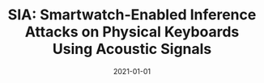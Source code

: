---
title: "SIA: Smartwatch-Enabled Inference Attacks on Physical Keyboards Using Acoustic Signals"
collection: publications
permalink: /publication/2021-01-01-SIA-Smartwatch-Enabled-Inference-Attacks-on-Physical-Keyboards-Using-Acoustic-Signals
date: 2021-01-01
venue: 'In the proceedings of WPES &apos;21: Proceedings of the 20th Workshop on Workshop on Privacy in the Electronic Society, Virtual Event, Korea, 15 November 2021'
link: 'https://doi.org/10.1145/3463676.3485607'
github: 'https://github.com/davidmohaisen/SIA'
citation: ' Ulku Meteriz-Yildiran,  Necip Yildiran,  David Mohaisen, &quot;SIA: Smartwatch-Enabled Inference Attacks on Physical Keyboards Using Acoustic Signals.&quot; In the proceedings of WPES: Proceedings of the 20th Workshop on Workshop on Privacy in the Electronic Society, Virtual Event, Korea, 2021.'
---